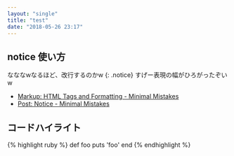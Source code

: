 ```yaml
---
layout: "single"
title: "test"
date: "2018-05-26 23:17"
---
```


## notice 使い方

なななwなるほど、改行するのかw
{: .notice}
すげー表現の幅がひろがったぞいw

- [Markup: HTML Tags and Formatting - Minimal Mistakes](https://mmistakes.github.io/minimal-mistakes/markup/markup-html-tags-and-formatting/)
- [Post: Notice - Minimal Mistakes](https://mmistakes.github.io/minimal-mistakes/post%20formats/post-notice/)


## コードハイライト
{% highlight ruby %}
def foo
  puts 'foo'
end
{% endhighlight %}
